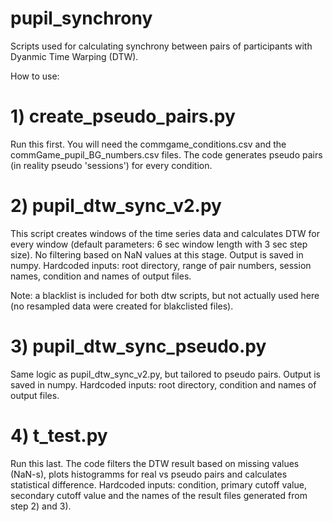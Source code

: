 # pupil_synchrony

Scripts used for calculating synchrony between pairs of participants with Dyanmic Time Warping (DTW).

How to use:

# 1) create_pseudo_pairs.py
Run this first. You will need the commgame_conditions.csv and the commGame_pupil_BG_numbers.csv files. The code generates pseudo pairs (in reality pseudo 'sessions') for every condition.

# 2) pupil_dtw_sync_v2.py 
This script creates windows of the time series data and calculates DTW for every window (default parameters: 6 sec window length with 3 sec step size). 
No filtering based on NaN values at this stage. Output is saved in numpy.
Hardcoded inputs: root directory, range of pair numbers, session names, condition and names of output files.

Note: a blacklist is included for both dtw scripts, but not actually used here (no resampled data were created for blakclisted files). 
 
# 3) pupil_dtw_sync_pseudo.py
Same logic as pupil_dtw_sync_v2.py, but tailored to pseudo pairs. Output is saved in numpy. 
Hardcoded inputs: root directory, condition and names of output files.

# 4) t_test.py
Run this last. The code filters the DTW result based on missing values (NaN-s), plots histogramms for real vs pseudo pairs and calculates statistical difference. 
Hardcoded inputs: condition, primary cutoff value, secondary cutoff value and the names of the result files generated from step 2) and 3).


